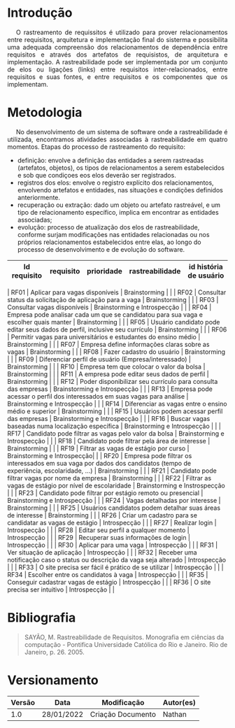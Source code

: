 # Introdução
<p style="text-indent: 20px; text-align: justify">
O rastreamento de requissitos é utilizado para prover relacionamentos entre requisitos, arquitetura e implementação final do sisterma e possibilita uma adequada compreensão dos relacionamentos de dependência entre requisitos e através dos artefatos de requisistos, de arquitetura e implementação.
A rastreabilidade pode ser implementada por  um conjunto de elos ou ligações (links) entre requisitos inter-relacionados, entre requisitos e suas fontes, e entre requisitos e os componentes que os implementam.
</p>

# Metodologia
<p style="text-indent: 20px; text-align: justify">
No desenvolvimento de um sistema de software onde a rastreabilidade é utilizada, encontramos atividades associadas à rastreabilidade em quatro momentos.
Etapas do processo de rastreamento do requisito:

* definição: envolve a definição das entidades a serem rastreadas (artefatos, objetos), os tipos de relacionamentos a serem estabelecidos e sob que condiçoes eos elos deverão ser registrados.
* registros dos elos: envolve o registro explícito dos relacionamentos, envolvendo artefatos e entidades, nas situações e condições definidos anteriormente.
* recuperação ou extração: dado um objeto ou artefato rastreável, e um tipo de relacionamento específico, implica em encontrar as entidades associadas;
* evolução: processo de atualização dos elos de rastreabilidade, conforme surjam modificações nas entidades relacionadas ou nos próprios relacionamentos estabelecidos entre elas, ao longo do processo de desenvolvimento e de evolução do software.
</p>

Id requisito | requisito | prioridade | rastreabilidade | id história de usuário
|--|--|--|--|--|

| RF01 | Aplicar para vagas disponíveis | Brainstorming | |
| RF02 | Consultar status da solicitação de aplicação para a vaga | Brainstorming | |
| RF03 | Consultar vagas disponíveis | Brainstorming e Introspecção | |
| RF04 | Empresa pode analisar cada um que se candidatou para sua vaga e escolher quais manter | Brainstorming | |
| RF05 | Usuário candidato pode editar seus dados de perfil, inclusive seu currículo | Brainstorming | |
| RF06 | Permitir vagas para universitários e estudantes do ensino médio | Brainstorming | |
| RF07 | Empresa define informações claras sobre as vagas | Brainstorming | |
| RF08 | Fazer cadastro do usuário | Brainstorming | |
| RF09 | Diferenciar perfil de usuário (Empresa/interessado) | Brainstorming | |
| RF10 | Empresa tem que colocar o valor da bolsa | Brainstorming | |
| RF11 | A empresa pode editar seus dados de perfil | Brainstorming | |
| RF12 | Poder disponibilizar seu currículo para consulta das empresas | Brainstorming e Introspecção | |
| RF13 | Empresa pode acessar o perfil dos interessados em suas vagas para análise | Brainstorming e Introspecção | |
| RF14 | Diferenciar as vagas entre o ensino médio e superior | Brainstorming | |
| RF15 | Usuários podem acessar perfil das empresas | Brainstorming e Introspecção | |
| RF16 | Buscar vagas baseadas numa localização específica | Brainstorming e Introspecção | |
| RF17 | Candidato pode filtrar as vagas pelo valor da bolsa | Brainstorming e Introspecção | |
| RF18 | Candidato pode filtrar pela área de interesse | Brainstorming | |
| RF19 | Filtrar as vagas de estágio por curso | Brainstorming e Introspecção| |
| RF20 | Empresa pode filtrar os interessados em sua vaga por dados dos candidatos (tempo de experiência, escolaridade, ...) | Brainstorming | |
| RF21 | Candidato pode filtrar vagas por nome da empresa | Brainstorming | |
| RF22 | Filtrar as vagas de estágio por nível de escolaridade | Brainstorming e Instrospecção | |
| RF23 | Candidato pode filtrar por estágio remoto ou presencial | Brainstorming e Introspecção | |
| RF24 | Vagas detalhadas por interesse | Brainstorming | |
| RF25 | Usuários candidatos podem detalhar suas áreas de interesse | Brainstorming | |
| RF26 | Criar um cadastro para se candidatar as vagas de estágio | Introspecção | |
| RF27 | Realizar login | Introspecção | |
| RF28 | Editar seu perfil a qualquer momento | Introspecção | |
| RF29 | Recuperar suas informações de login | Introspecção | |
| RF30 | Aplicar para uma vaga | Introspecção | |
| RF31 | Ver situação de aplicação | Introspecção | |
| RF32 | Receber uma notificação caso o status ou descrição da vaga seja alterado | Introspecção | |
| RF33 | O site precisa ser fácil é prático de se utilizar | Introspecção | |
| RF34 | Escolher entre os candidatos à vaga | Introspecção | |
| RF35 | Conseguir cadastrar vagas de estágio | Introspecção | |
| RF36 | O site precisa ser intuitivo | Introspecção | |

# Bibliografia

> SAYÃO, M. Rastreabilidade de Requisitos. Monografia em ciências da computação - Pontifica Universidade Católica do Rio e Janeiro. Rio de Janeiro, p. 26. 2005.

# Versionamento

Versão | Data | Modificação | Autor(es) |
|--|--|--|--|
|1.0| 28/01/2022 | Criação Documento | Nathan |